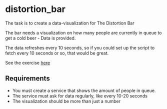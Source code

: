 # distortion_bar

The task is to create a data-visualization for The Distortion Bar

The bar needs a visualization on how many people are currently in queue to get a cold beer - Data is provided.

The data refreshes every 10 seconds, so if you could set up the script to fetch every 10 seconds or so, that would be great.

See the exercise [here](https://amazing-goldberg-ff82d8.netlify.app/)

## Requirements

- You must create a service that shows the amount of people in queue.
- The service must ask for data regularly, like every 10-20 seconds
- The visualization should be more than just a number


